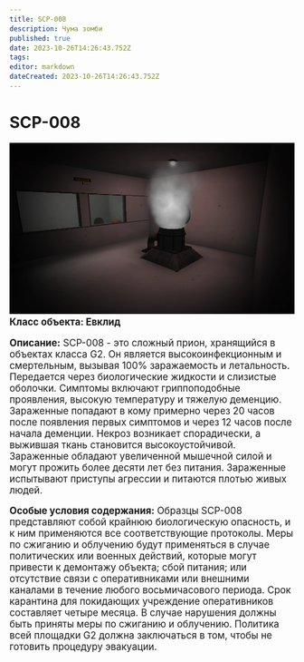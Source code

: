 ```yaml
---
title: SCP-008
description: Чума зомби
published: true
date: 2023-10-26T14:26:43.752Z
tags: 
editor: markdown
dateCreated: 2023-10-26T14:26:43.752Z
---
```



# SCP-008
![zombie_room.webp](/images/roles/zombie_room.webp)<big>
**Класс объекта: Евклид**
  
  **Описание:** SCP-008 - это сложный прион, хранящийся в объектах класса G2. Он является высокоинфекционным и смертельным, вызывая 100% заражаемость и летальность. Передается через биологические жидкости и слизистые оболочки. Симптомы включают гриппоподобные проявления, высокую температуру и тяжелую деменцию. Зараженные попадают в кому примерно через 20 часов после появления первых симптомов и через 12 часов после начала деменции. Некроз возникает спорадически, а выжившая ткань становится высокоустойчивой. Зараженные обладают увеличенной мышечной силой и могут прожить более десяти лет без питания. Зараженные испытывают приступы агрессии и питаются плотью живых людей.
  
  **Особые условия содержания:** Образцы SCP-008 представляют собой крайнюю биологическую опасность, и к ним применяются все соответствующие протоколы. Меры по сжиганию и облучению будут применяться в случае политических или военных действий, которые могут привести к демонтажу объекта; сбой питания; или отсутствие связи с оперативниками или внешними каналами в течение любого восьмичасового периода. Срок карантина для покидающих учреждение оперативников составляет четыре месяца. В случае нарушения должны быть приняты меры по сжиганию и облучению. Политика всей площадки G2 должна заключаться в том, чтобы не готовить процедуру эвакуации.

